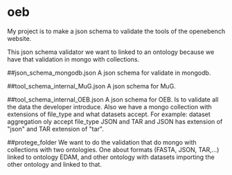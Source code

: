 # oeb

My project is to make a json schema to validate the tools of the openebench website.

This json schema validator we want to linked to an ontology because we have that validation in mongo with collections.

##json_schema_mongodb.json
A json schema for validate in mongodb. 

##tool_schema_internal_MuG.json
A json schema for MuG.

##tool_schema_internal_OEB.json
A json schema for OEB. Is to validate all the data the developer introduce. Also we have a mongo collection with extensions of file_type and what datasets accept. For example: dataset aggregation oly accept file_type JSON and TAR and JSON has extension of "json" and TAR extension of "tar".

##protege_folder
We want to do the validation that do mongo with collections with two ontologies. One about formats (FASTA, JSON, TAR,...) linked to ontology EDAM, and other ontology with datasets importing the other ontology and linked to that. 
